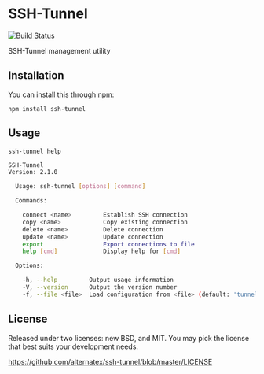 SSH-Tunnel
=============

[![Build Status](https://secure.travis-ci.org/alternatex/ssh-tunnel.png?branch=master)](http://travis-ci.org/alternatex/ssh-tunnel)

SSH-Tunnel management utility

Installation
-------------

You can install this through [npm](https://npmjs.org):

`npm install ssh-tunnel`


Usage
-------------

`ssh-tunnel help`

```bash
SSH-Tunnel
Version: 2.1.0

  Usage: ssh-tunnel [options] [command]

  Commands:

    connect <name>         Establish SSH connection
    copy <name>            Copy existing connection
    delete <name>          Delete connection
    update <name>          Update connection
    export                 Export connections to file
    help [cmd]             Display help for [cmd]

  Options:

    -h, --help         Output usage information
    -V, --version      Output the version number
    -f, --file <file>  Load configuration from <file> (default: 'tunnel.conf')

```

License
-------------
Released under two licenses: new BSD, and MIT. You may pick the
license that best suits your development needs.

https://github.com/alternatex/ssh-tunnel/blob/master/LICENSE